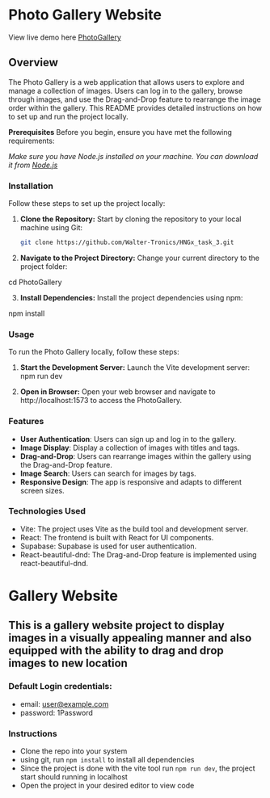 # Photo Gallery Website
View live demo here [PhotoGallery](https://walt-image-gallery.netlify.app/)
## Overview
The Photo Gallery is a web application that allows users to explore and manage a collection of images. Users can log in to the gallery, browse through images, and use the Drag-and-Drop feature to rearrange the image order within the gallery. This README provides detailed instructions on how to set up and run the project locally.

**Prerequisites**
Before you begin, ensure you have met the following requirements:

*Make sure you have Node.js installed on your machine. You can download it from [Node.js](nodejs.org.)*

### Installation
Follow these steps to set up the project locally:

1. **Clone the Repository:** Start by cloning the repository to your local machine using Git:

    ```bash
    git clone https://github.com/Walter-Tronics/HNGx_task_3.git
    ```

2. **Navigate to the Project Directory:** Change your current directory to the project folder:

cd PhotoGallery

3. **Install Dependencies:** Install the project dependencies using npm:

npm install

### Usage
To run the Photo Gallery locally, follow these steps:

1. **Start the Development Server:** Launch the Vite development server:
npm run dev

2. **Open in Browser:** Open your web browser and navigate to http://localhost:1573 to access the PhotoGallery.

### Features
- **User Authentication**: Users can sign up and log in to the gallery.
- **Image Display**: Display a collection of images with titles and tags.
- **Drag-and-Drop**: Users can rearrange images within the gallery using the Drag-and-Drop feature.
- **Image Search**: Users can search for images by tags.
- **Responsive Design**: The app is responsive and adapts to different screen sizes.

### Technologies Used
- Vite: The project uses Vite as the build tool and development server.
- React: The frontend is built with React for UI components.
- Supabase: Supabase is used for user authentication.
- React-beautiful-dnd: The Drag-and-Drop feature is implemented using react-beautiful-dnd.






# Gallery Website
## This is a gallery website project to display images in a visually appealing manner and also equipped with the ability to drag and drop images to new location
### Default Login credentials:
* email: user@example.com
* password: 1Password
### Instructions
* Clone the repo into your system
* using git, run `npm install` to install all dependencies
* Since the project is done with the vite tool run `npm run dev`, the project start should running in localhost
* Open the project in your desired editor to view code

